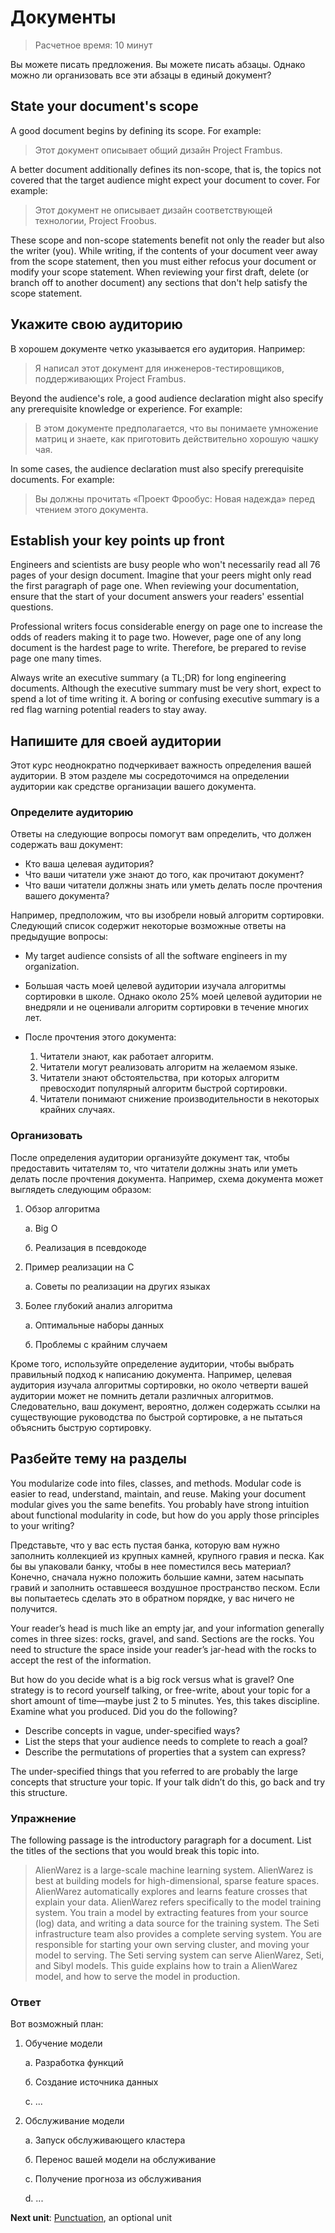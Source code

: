 <h1>Документы</h1>

> Расчетное время: 10 минут

Вы можете писать предложения. Вы можете писать абзацы. Однако можно ли организовать все эти абзацы в единый документ?

<h2>State your document's scope</h2>

A good document begins by defining its scope. For example:

> Этот документ описывает общий дизайн Project Frambus.

A better document additionally defines its non-scope, that is, the topics not covered that the target audience might expect your document to cover. For example:

> Этот документ не описывает дизайн соответствующей технологии, Project Froobus.

These scope and non-scope statements benefit not only the reader but also the writer (you). While writing, if the contents of your document veer away from the scope statement, then you must either refocus your document or modify your scope statement. When reviewing your first draft, delete (or branch off to another document) any sections that don't help satisfy the scope statement.

<h2>Укажите свою аудиторию</h2>

В хорошем документе четко указывается его аудитория. Например:

> Я написал этот документ для инженеров-тестировщиков, поддерживающих Project Frambus.

Beyond the audience's role, a good audience declaration might also specify any prerequisite knowledge or experience. For example:

> В этом документе предполагается, что вы понимаете умножение матриц и знаете, как приготовить действительно хорошую чашку чая.

In some cases, the audience declaration must also specify prerequisite documents. For example:

> Вы должны прочитать «Проект Фрообус: Новая надежда» перед чтением этого документа.

<h2>Establish your key points up front</h2>

Engineers and scientists are busy people who won't necessarily read all 76 pages of your design document. Imagine that your peers might only read the first paragraph of page one. When reviewing your documentation, ensure that the start of your document answers your readers' essential questions.

Professional writers focus considerable energy on page one to increase the odds of readers making it to page two. However, page one of any long document is the hardest page to write. Therefore, be prepared to revise page one many times.

Always write an executive summary (a TL;DR) for long engineering documents. Although the executive summary must be very short, expect to spend a lot of time writing it. A boring or confusing executive summary is a red flag warning potential readers to stay away.

<h2>Напишите для своей аудитории</h2>

Этот курс неоднократно подчеркивает важность определения вашей аудитории. В этом разделе мы сосредоточимся на определении аудитории как средстве организации вашего документа.

<h3>Определите аудиторию</h3>

Ответы на следующие вопросы помогут вам определить, что должен содержать ваш документ:

- Кто ваша целевая аудитория?
- Что ваши читатели уже знают до того, как прочитают документ?
- Что ваши читатели должны знать или уметь делать после прочтения вашего документа?

Например, предположим, что вы изобрели новый алгоритм сортировки. Следующий список содержит некоторые возможные ответы на предыдущие вопросы:

- My target audience consists of all the software engineers in my organization.

- Большая часть моей целевой аудитории изучала алгоритмы сортировки в школе. Однако около 25% моей целевой аудитории не внедряли и не оценивали алгоритм сортировки в течение многих лет.

- После прочтения этого документа:

    1. Читатели знают, как работает алгоритм.
    2. Читатели могут реализовать алгоритм на желаемом языке.
    3. Читатели знают обстоятельства, при которых алгоритм превосходит популярный алгоритм быстрой сортировки.
    4. Читатели понимают снижение производительности в некоторых крайних случаях.

<h3>Организовать</h3>

После определения аудитории организуйте документ так, чтобы предоставить читателям то, что читатели должны знать или уметь делать после прочтения документа. Например, схема документа может выглядеть следующим образом:

1. Обзор алгоритма

    a. Big O

    б. Реализация в псевдокоде

2. Пример реализации на C

    а. Советы по реализации на других языках

3. Более глубокий анализ алгоритма

    а. Оптимальные наборы данных

    б. Проблемы с крайним случаем

Кроме того, используйте определение аудитории, чтобы выбрать правильный подход к написанию документа. Например, целевая аудитория изучала алгоритмы сортировки, но около четверти вашей аудитории может не помнить детали различных алгоритмов. Следовательно, ваш документ, вероятно, должен содержать ссылки на существующие руководства по быстрой сортировке, а не пытаться объяснить быструю сортировку.

<h2>Разбейте тему на разделы</h2>

You modularize code into files, classes, and methods. Modular code is easier to read, understand, maintain, and reuse. Making your document modular gives you the same benefits. You probably have strong intuition about functional modularity in code, but how do you apply those principles to your writing?

Представьте, что у вас есть пустая банка, которую вам нужно заполнить коллекцией из крупных камней, крупного гравия и песка. Как бы вы упаковали банку, чтобы в нее поместился весь материал? Конечно, сначала нужно положить большие камни, затем насыпать гравий и заполнить оставшееся воздушное пространство песком. Если вы попытаетесь сделать это в обратном порядке, у вас ничего не получится.

Your reader’s head is much like an empty jar, and your information generally comes in three sizes: rocks, gravel, and sand. Sections are the rocks. You need to structure the space inside your reader’s jar-head with the rocks to accept the rest of the information.

But how do you decide what is a big rock versus what is gravel? One strategy is to record yourself talking, or free-write, about your topic for a short amount of time—maybe just 2 to 5 minutes. Yes, this takes discipline. Examine what you produced. Did you do the following?

- Describe concepts in vague, under-specified ways?
- List the steps that your audience needs to complete to reach a goal?
- Describe the permutations of properties that a system can express?

The under-specified things that you referred to are probably the large concepts that structure your topic. If your talk didn’t do this, go back and try this structure.

<h3>Упражнение</h3>

The following passage is the introductory paragraph for a document. List the titles of the sections that you would break this topic into.

> AlienWarez is a large-scale machine learning system. AlienWarez is best at building models for high-dimensional, sparse feature spaces. AlienWarez automatically explores and learns feature crosses that explain your data. AlienWarez refers specifically to the model training system. You train a model by extracting features from your source (log) data, and writing a data source for the training system. The Seti infrastructure team also provides a complete serving system. You are responsible for starting your own serving cluster, and moving your model to serving. The Seti serving system can serve AlienWarez, Seti, and Sibyl models. This guide explains how to train a AlienWarez model, and how to serve the model in production.

<h3>Ответ</h3>

Вот возможный план:

1. Обучение модели

    а. Разработка функций

    б. Создание источника данных

    c. ...

2. Обслуживание модели

    а. Запуск обслуживающего кластера

    б. Перенос вашей модели на обслуживание

    c. Получение прогноза из обслуживания

    d. ...

**Next unit**: [Punctuation](Punctuation.md), an optional unit
